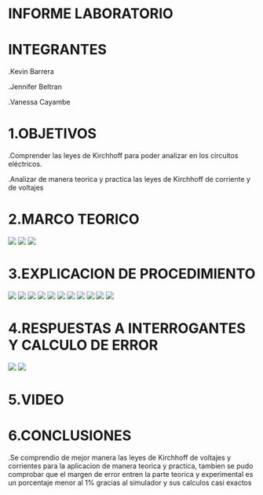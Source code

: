 # INFORME LABORATORIO

# INTEGRANTES
.Kevin Barrera

.Jennifer Beltran

.Vanessa Cayambe

# 1.OBJETIVOS

.Comprender las leyes de Kirchhoff para poder analizar en los circuitos eléctricos.

.Analizar de manera  teorica y practica  las leyes de Kirchhoff de corriente y de voltajes

# 2.MARCO TEORICO

![](https://github.com/Kevinsan21/Imagenes-Laboratorio-1-/blob/main/2.png)
![](https://github.com/Kevinsan21/Imagenes-Laboratorio-1-/blob/main/1.png)
![](https://github.com/Kevinsan21/Imagenes-Laboratorio-1-/blob/main/3.png)

# 3.EXPLICACION DE PROCEDIMIENTO 
![](https://github.com/Kevinsan21/Imagenes-Laboratorio-1-/blob/main/Circuitos2_1.jpg)
![](https://github.com/Kevinsan21/Imagenes-Laboratorio-1-/blob/main/Circuitos2_2.jpg)
![](https://github.com/Kevinsan21/Imagenes-Laboratorio-1-/blob/main/Circuitos2_3.jpg)
![](https://github.com/Kevinsan21/Imagenes-Laboratorio-1-/blob/main/Circuitos2_4.jpg)
![](https://github.com/Kevinsan21/Imagenes-Laboratorio-1-/blob/main/Circuitos2_5.jpg)
![](https://github.com/Kevinsan21/Imagenes-Laboratorio-1-/blob/main/VR1_1.jpg)
![](https://github.com/Kevinsan21/Imagenes-Laboratorio-1-/blob/main/Circuitos2_7.jpg)
![](https://github.com/Kevinsan21/Imagenes-Laboratorio-1-/blob/main/21.png)
![](https://github.com/Kevinsan21/Imagenes-Laboratorio-1-/blob/main/22.png)
![](https://github.com/Kevinsan21/Imagenes-Laboratorio-1-/blob/main/23.png)
![](https://github.com/Kevinsan21/Imagenes-Laboratorio-1-/blob/main/24.png)

# 4.RESPUESTAS A INTERROGANTES Y CALCULO DE ERROR
![](https://github.com/Kevinsan21/Imagenes-Laboratorio-1-/blob/main/1234_1.jpg)
![](https://github.com/Kevinsan21/Imagenes-Laboratorio-1-/blob/main/1234_2.jpg)
# 5.VIDEO

# 6.CONCLUSIONES 
.Se comprendio de mejor manera  las leyes de Kirchhoff de voltajes y corrientes  para la aplicacion de  manera teorica y practica, tambien se pudo comprobar que el margen de error entren la parte teorica  y experimental es un porcentaje menor al 1% gracias al simulador y sus calculos casi exactos

